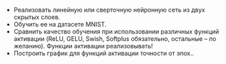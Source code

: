 - Реализовать линейную или сверточную нейронную сеть из двух скрытых слоев.
- Обучить ее на датасете MNIST.
- Сравнить качество обучения при использовании различных функций активации
(ReLU, GELU, Swish, Softplus обязательно, остальные – по желанию). Функции
активации реализовывать!
- Построить график для функций активации точности от эпох..